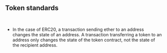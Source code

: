 ## Token standards

<br>

* In the case of ERC20, a transaction sending ether to an address changes the state of an address. A transaction transferring a token to an address only changes the state of the token contract, not the state of the recipient address.

